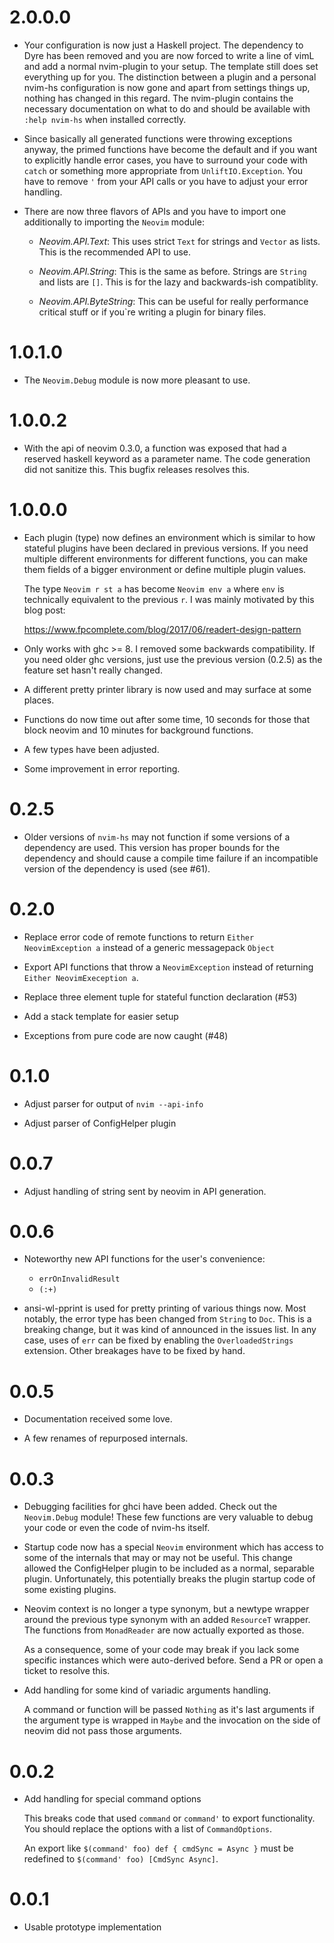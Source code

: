 # 2.0.0.0

* Your configuration is now just a Haskell project. The dependency to Dyre has
  been removed and you are now forced to write a line of vimL and add a normal
  nvim-plugin to your setup. The template still does set everything up for you.
  The distinction between a plugin and a personal nvim-hs configuration is now
  gone and apart from settings things up, nothing has changed in this regard.
  The nvim-plugin contains the necessary documentation on what to do and
  should be available with `:help nvim-hs` when installed correctly.

* Since basically all generated functions were throwing exceptions anyway, the
  primed functions have become the default and if you want to explicitly handle
  error cases, you have to surround your code with `catch` or something more
  appropriate from `UnliftIO.Exception`. You have to remove `'` from your API
  calls or you have to adjust your error handling.

* There are now three flavors of APIs and you have to import one additionally to
  importing the `Neovim` module:

  - *Neovim.API.Text*: This uses strict `Text` for strings and `Vector` as
    lists. This is the recommended API to use.

  - *Neovim.API.String*: This is the same as before. Strings are `String`
    and lists are `[]`. This is for the lazy and backwards-ish compatiblity.

  - *Neovim.API.ByteString*: This can be useful for really performance critical
    stuff or if you`re writing a plugin for binary files.

# 1.0.1.0

* The `Neovim.Debug` module is now more pleasant to use.

# 1.0.0.2

* With the api of neovim 0.3.0, a function was exposed that had a reserved
  haskell keyword as a parameter name. The code generation did not sanitize
  this. This bugfix releases resolves this.

# 1.0.0.0

* Each plugin (type) now defines an environment which is similar to how
  stateful plugins have been declared in previous versions. If you need
  multiple different environments for different functions, you can make them
  fields of a bigger environment or define multiple plugin values.

  The type `Neovim r st a` has become `Neovim env a` where `env` is
  technically equivalent to the previous `r`.
  I was mainly motivated by this blog post:

  https://www.fpcomplete.com/blog/2017/06/readert-design-pattern

* Only works with ghc >= 8. I removed some backwards compatibility. If you
  need older ghc versions, just use the previous version (0.2.5) as the
  feature set hasn't really changed.

* A different pretty printer library is now used and may surface at some
  places.

* Functions do now time out after some time, 10 seconds for those that block
  neovim and 10 minutes for background functions.

* A few types have been adjusted.

* Some improvement in error reporting.

# 0.2.5

* Older versions of `nvim-hs` may not function if some versions of a
  dependency are used. This version has proper bounds for the dependency and
  should cause a compile time failure if an incompatible version of the
  dependency is used (see #61).

# 0.2.0

* Replace error code of remote functions to return
  `Either NeovimException a` instead of a generic messagepack `Object`

* Export API functions that throw a `NeovimException` instead of returning
  `Either NeovimExeception a`.

* Replace three element tuple for stateful function declaration (#53)

* Add a stack template for easier setup

* Exceptions from pure code are now caught (#48)

# 0.1.0

* Adjust parser for output of `nvim --api-info`

* Adjust parser of ConfigHelper plugin

# 0.0.7

* Adjust handling of string sent by neovim in API generation.

# 0.0.6

* Noteworthy new API functions for the user's convenience:

  - `errOnInvalidResult`
  - `(:+)`

* ansi-wl-pprint is used for pretty printing of various things now. Most
  notably, the error type has been changed from `String` to `Doc`.
  This is a breaking change, but it was kind of announced in the issues
  list. In any case, uses of `err` can be fixed by enabling the
  `OverloadedStrings` extension. Other breakages have to be fixed by hand.

# 0.0.5

* Documentation received some love.

* A few renames of repurposed internals.

# 0.0.3

* Debugging facilities for ghci have been added. Check out the
  `Neovim.Debug` module! These few functions are very valuable to debug your
  code or even the code of nvim-hs itself.

* Startup code now has a special `Neovim` environment which has access to
  some of the internals that may or may not be useful. This change allowed
  the ConfigHelper plugin to be included as a normal, separable plugin.
  Unfortunately, this potentially breaks the plugin startup code of some
  existing plugins.

* Neovim context is no longer a type synonym, but a newtype wrapper around
  the previous type synonym with an added `ResourceT` wrapper. The functions
  from `MonadReader` are now actually exported as those.

  As a consequence, some of your code may break if you lack some specific
  instances which were auto-derived before. Send a PR or open a ticket to
  resolve this.

* Add handling for some kind of variadic arguments handling.

  A command or function will be passed `Nothing` as it's
  last arguments if the argument type is wrapped in `Maybe`
  and the invocation on the side of neovim did not pass those
  arguments.

# 0.0.2

* Add handling for special command options

  This breaks code that used `command` or `command'` to export
  functionality. You should replace the options with a list
  of `CommandOptions`.

  An export like `$(command' foo) def { cmdSync = Async }` must be redefined
  to `$(command' foo) [CmdSync Async]`.

# 0.0.1

* Usable prototype implementation
